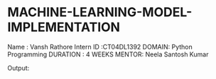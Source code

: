 # MACHINE-LEARNING-MODEL-IMPLEMENTATION
Name : Vansh Rathore
Intern ID :CT04DL1392
DOMAIN: Python Programming
DURATION : 4 WEEKS 
MENTOR: Neela Santosh Kumar

Output:
